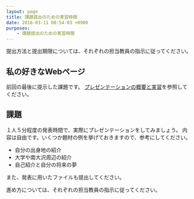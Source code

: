 ```yaml
---
layout: page
title: 課題提出のための実習時間
date: 2016-03-11 08:54:03 +0900
purposes:
    - 課題提出のための実習時間
---
```



提出方法と提出期限については、それぞれの担当教員の指示に従ってください。


私の好きなWebページ
-------------------

前回の最後に提示した課題です。
[プレゼンテーションの概要と実習](../01/index.html)を参照してください。


課題
----

１人５分程度の発表時間で、実際にプレゼンテーションをしてみましょう。
内容は自由です。いくつか題材の例を挙げておきますので、参考にしてください。

-   自分の出身地の紹介
-   大学や南大沢周辺の紹介
-   自己紹介と自分の将来の夢

また、発表に用いたファイルも提出してください。

進め方については、それぞれの担当教員の指示に従ってください。
